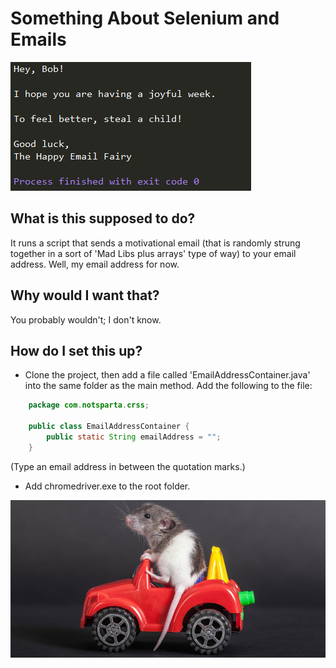 # Something About Selenium and Emails

![](https://github.com/Coletterbox/Happy-Emails/blob/master/Sample%20output.png?raw=true)

## What is this supposed to do?
It runs a script that sends a motivational email (that is randomly strung together in a sort of 'Mad Libs plus arrays' type of way) to your email address. Well, my email address for now.
## Why would I want that?
You probably wouldn't; I don't know.
## How do I set this up?
* Clone the project, then add a file called 'EmailAddressContainer.java' into the same folder as the main method. Add the following to the file:
```java
    package com.notsparta.crss;
    
    public class EmailAddressContainer {
        public static String emailAddress = "";
    }
```
(Type an email address in between the quotation marks.)
* Add chromedriver.exe to the root folder.

![](https://github.com/Coletterbox/Happy-Emails/blob/master/rat-driving-car-760x380.jpg?raw=true)
